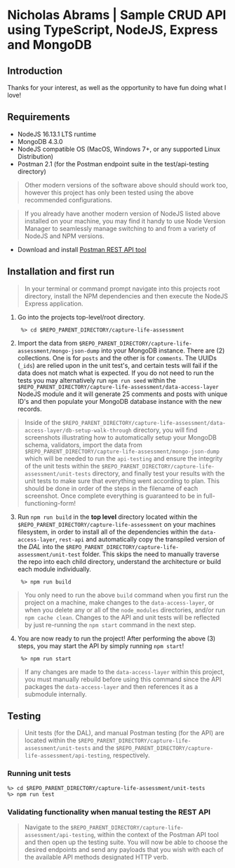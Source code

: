 # Nicholas Abrams | Sample CRUD API using TypeScript, NodeJS, Express and MongoDB 

##  Introduction
Thanks for your interest, as well as the opportunity to have fun doing what I love!

## Requirements
* NodeJS 16.13.1 LTS runtime
* MongoDB 4.3.0
* NodeJS compatible OS (MacOS, Windows 7+, or any supported Linux Distribution)
* Postman 2.1 (for the Postman endpoint suite in the test/api-testing directory) 

> Other modern versions of the software above should should work too, however this project has only been tested using the above recommended configurations. 

> If you already have another modern version of NodeJS listed above installed on your machine, you may find it handy to use Node Version Manager to seamlessly manage switching to and from a variety of NodeJS and NPM versions.

* Download and install [Postman REST API tool](https://www.postman.com/downloads/)

## Installation and first run
> In your terminal or command prompt navigate into this projects root directory, install the NPM dependencies and then execute the NodeJS Express application. 

1. Go into the projects top-level/root directory.

        %> cd $REPO_PARENT_DIRECTORY/capture-life-assessment

2. Import the data from `$REPO_PARENT_DIRECTORY/capture-life-assessment/mongo-json-dump` into your MongoDB instance. There are (2) collections. One is for `posts` and the other is for `comments`. The UUIDs (`_ids`) are relied upon in the unit test's, and certain tests will fail if the data does not match what is expected. If you do not need to run the tests you may alternatively run `npm run seed` within the `$REPO_PARENT_DIRECTORY/capture-life-assessment/data-access-layer` NodeJS module and it will generate 25 comments and posts with unique ID's and then populate your MongoDB database instance with the new records. 

> Inside of the `$REPO_PARENT_DIRECTORY/capture-life-assessment/data-access-layer/db-setup-walk-through` directory, you will find screenshots illustrating how to automatically setup your MongoDB schema, validators, import the data from `$REPO_PARENT_DIRECTORY/capture-life-assessment/mongo-json-dump` which will be needed to run the `api-testing` and ensure the integrity of the unit tests within the `$REPO_PARENT_DIRECTORY/capture-life-assessment/unit-tests` directory, and finally test your results with the unit tests to make sure that everything went according to plan. This should be done in order of the steps in the filename of each screenshot. Once complete everything is guaranteed to be in full-functioning-form! 

3. Run `npm run build` in the **top level** directory located within the `$REPO_PARENT_DIRECTORY/capture-life-assessment` on your machines filesystem, in order to install all of the dependencies within the `data-access-layer`, `rest-api` and automatically copy the transpiled version of the *DAL* into the `$REPO_PARENT_DIRECTORY/capture-life-assessment/unit-test` folder. This skips the need to manually traverse the repo into each child directory, understand the architecture or build each module individually.

        %> npm run build
> You only need to run the above `build` command when you first run the project on a machine, make changes to the `data-access-layer`, or when you delete any or all of the `node_modules` directories, and/or run `npm cache clean`. Changes to the API and unit tests will be reflected by just re-running the `npm start` command in the next step.

4. You are now ready to run the project! After performing the above (3) steps, you may start the API by simply running `npm start`! 

        %> npm run start

> If any changes are made to the `data-access-layer` within this project, you must manually rebuild before using this command since the API packages the `data-access-layer` and then references it as a submodule internally.
        
## Testing
> Unit tests (for the DAL), and manual Postman testing (for the API) are located within the `$REPO_PARENT_DIRECTORY/capture-life-assessment/unit-tests` and  the `$REPO_PARENT_DIRECTORY/capture-life-assessment/api-testing`, respectively.

### Running unit tests 
    %> cd $REPO_PARENT_DIRECTORY/capture-life-assessment/unit-tests
    %> npm run test

### Validating functionality when manual testing the REST API

> Navigate to the `$REPO_PARENT_DIRECTORY/capture-life-assessment/api-testing`, within the context of the Postman API tool and then open up the testing suite. You will now be able to choose the desired endpoints and send any payloads that you wish with each of the available API methods designated HTTP verb.
